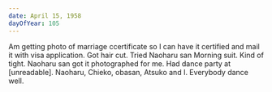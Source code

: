 ```yaml
---
date: April 15, 1958
dayOfYear: 105
---
```

Am getting photo of marriage ccertificate so I can have it certified and mail it with visa application. Got hair cut. Tried Naoharu san Morning suit. Kind of tight. Naoharu san got it photographed for me. Had dance party at [unreadable]. Naoharu, Chieko, obasan, Atsuko and I. Everybody dance well.